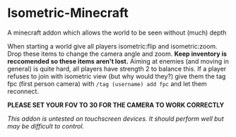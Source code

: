 # Isometric-Minecraft
A minecraft addon which allows the world to be seen without (much) depth

When starting a world give all players isometric:flip and isometric:zoom. Drop these items to change the camera angle and zoom.
**Keep inventory is reccomended so these items aren't lost.** Aiming at enemies (and moving in general) is quite hard, all players have strength 2 to balance this.
If a player refuses to join with isometric view (but why would they?) give them the tag fpc (first person camera) with `/tag (username) add fpc` and let them reconnect.

**PLEASE SET YOUR FOV TO 30 FOR THE CAMERA TO WORK CORRECTLY**

*This addon is untested on touchscreen devices. It should perform well but may be difficult to control.*
